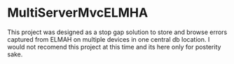 # MultiServerMvcELMHA

This project was designed as a stop gap solution to store and browse errors captured from ELMAH on multiple devices in one central db location. I would not recomend this project at this time and its here only for posterity sake.
